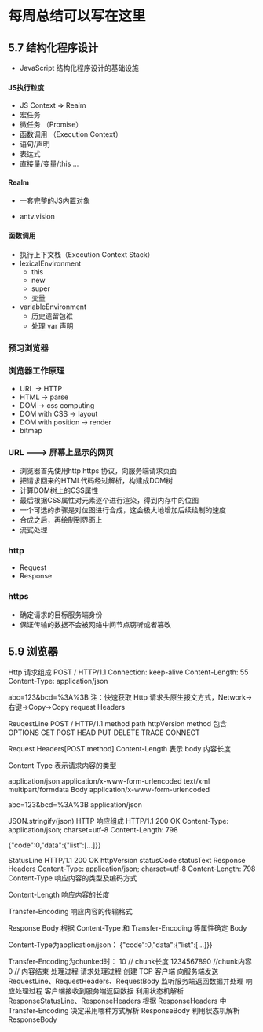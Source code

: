 # 每周总结可以写在这里


## 5.7 结构化程序设计
- JavaScript 结构化程序设计的基础设施

#### JS执行粒度
* JS Context => Realm
* 宏任务
* 微任务 （Promise）
* 函数调用 （Execution Context）
* 语句/声明
* 表达式
* 直接量/变量/this ...
 

#### Realm
- 一套完整的JS内置对象

- antv.vision


#### 函数调用
- 执行上下文栈（Execution Context Stack）
- lexicalEnvironment
	* this
	* new
	* super
	* 变量
- variableEnvironment
	* 历史遗留包袱
	* 处理 var 声明





### 预习浏览器
### 浏览器工作原理
- URL -> HTTP
- HTML -> parse
- DOM -> css computing
- DOM with CSS -> layout
- DOM with position -> render
- bitmap

### URL  --->  屏幕上显示的网页
- 浏览器首先使用http https 协议，向服务端请求页面
- 把请求回来的HTML代码经过解析，构建成DOM树
- 计算DOM树上的CSS属性
- 最后根据CSS属性对元素逐个进行渲染，得到内存中的位图
- 一个可选的步骤是对位图进行合成，这会极大地增加后续绘制的速度
- 合成之后，再绘制到界面上
- 流式处理

### http
- Request
- Response

### https
- 确定请求的目标服务端身份
- 保证传输的数据不会被网络中间节点窃听或者篡改


## 5.9 浏览器




Http 请求组成
POST / HTTP/1.1
Connection: keep-alive
Content-Length: 55
Content-Type: application/json

abc=123&bcd=%3A%3B
注：快速获取 Http 请求头原生报文方式，Network->右键->Copy->Copy request Headers

ReuqestLine
POST    /       HTTP/1.1
method  path   httpVersion
method 包含 OPTIONS GET POST HEAD PUT DELETE TRACE CONNECT

Request Headers[POST method]
Content-Length
表示 body 内容长度

Content-Type
表示请求内容的类型

application/json
application/x-www-form-urlencoded
text/xml
multipart/formdata
Body
application/x-www-form-urlencoded

abc=123&bcd=%3A%3B
application/json

JSON.stringify(json)
HTTP 响应组成
HTTP/1.1 200 OK
Content-Type: application/json; charset=utf-8
Content-Length: 798

{"code":0,"data":{"list":[...]}}

StatusLine
HTTP/1.1        200       OK
httpVersion statusCode statusText
Response Headers
Content-Type: application/json; charset=utf-8
Content-Length: 798
Content-Type
响应内容的类型及编码方式

Content-Length
响应内容的长度

Transfer-Encoding
响应内容的传输格式

Response Body
根据 Content-Type 和 Transfer-Encoding 等属性确定 Body

Content-Type为application/json：
{"code":0,"data":{"list":[...]}}

Transfer-Encoding为chunked时：
10 // chunk长度
1234567890 //chunk内容
0 // 内容结束
处理过程
请求处理过程
创建 TCP 客户端
向服务端发送 RequestLine、RequestHeaders、RequestBody
监听服务端返回数据并处理
响应处理过程
客户端接收到服务端返回数据
利用状态机解析 ResponseStatusLine、ResponseHeaders
根据 ResponseHeaders 中 Transfer-Encoding 决定采用哪种方式解析 ResponseBody
利用状态机解析 ResponseBody



